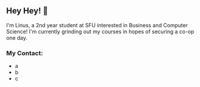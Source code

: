## Hey Hey! 👋 

I'm Linus, a 2nd year student at SFU interested in Business and Computer Science! I'm currently grinding out my courses in hopes of securing a co-op one day. 

### My Contact:

* a
* b
* c


<!--
**egbdf333/egbdf333** is a ✨ _special_ ✨ repository because its `README.md` (this file) appears on your GitHub profile.

Here are some ideas to get you started:

- 🔭 I’m currently working on ...
- 🌱 I’m currently learning ...
- 👯 I’m looking to collaborate on ...
- 🤔 I’m looking for help with ...
- 💬 Ask me about ...
- 📫 How to reach me: ...
- 😄 Pronouns: ...
- ⚡ Fun fact: ...
-->
